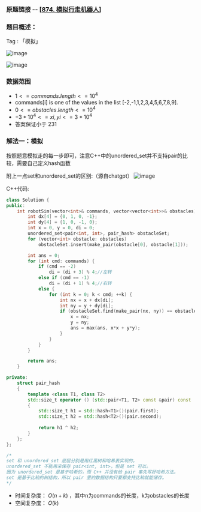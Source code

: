 ### 原题链接 -- [[874. 模拟行走机器人](https://leetcode.cn/problems/walking-robot-simulation/)]

### 题目概述：
Tag : 「模拟」

![image](https://user-images.githubusercontent.com/99656524/226376596-529a202d-6597-4c99-8cb4-d4c84eb9c379.png)

![image](https://user-images.githubusercontent.com/99656524/226376668-7ce52a3d-0f84-447f-b06a-e14e302e703d.png)

### 数据范围
* $1 <= commands.length <= 10^4$
* commands[i] is one of the values in the list [-2,-1,1,2,3,4,5,6,7,8,9].
* $0 <= obstacles.length <= 10^4$
* $-3 * 10^4 <= xi, yi <= 3 * 10^4$
* 答案保证小于 231

### 解法一：模拟
按照题意模拟走的每一步即可，注意C++中的unordered_set并不支持pair的比较，需要自己定义hash函数

附上一点set和unordered_set的区别:（源自chatgpt）
![image](https://user-images.githubusercontent.com/99656524/226379906-57ed9e0d-644d-4db2-a089-0394db57e0a5.png)


C++代码:
```cpp
class Solution {
public:
    int robotSim(vector<int>& commands, vector<vector<int>>& obstacles) {
        int dx[4] = {0, 1, 0, -1};
        int dy[4] = {1, 0, -1, 0};
        int x = 0, y = 0, di = 0;
        unordered_set<pair<int, int>, pair_hash> obstacleSet;
        for (vector<int> obstacle: obstacles)
            obstacleSet.insert(make_pair(obstacle[0], obstacle[1]));

        int ans = 0;
        for (int cmd: commands) {
            if (cmd == -2)
                di = (di + 3) % 4;//左转
            else if (cmd == -1)
                di = (di + 1) % 4;//右转
            else {
                for (int k = 0; k < cmd; ++k) {
                    int nx = x + dx[di];
                    int ny = y + dy[di];
                    if (obstacleSet.find(make_pair(nx, ny)) == obstacleSet.end()) {
                        x = nx;
                        y = ny;
                        ans = max(ans, x*x + y*y);
                    }
                }
            }
        }

        return ans;
    }

private:
    struct pair_hash
    {
        template <class T1, class T2>
        std::size_t operator () (std::pair<T1, T2> const &pair) const
        {
            std::size_t h1 = std::hash<T1>()(pair.first);
            std::size_t h2 = std::hash<T2>()(pair.second);
    
            return h1 ^ h2;
        }
    };
};

/*
set 和 unordered_set 底层分别是用红黑树和哈希表实现的。
unordered_set 不能用来保存 pair<int, int>，但是 set 可以。
因为 unordered_set 是基于哈希的，而 C++ 并没有给 pair 事先写好哈希方法。
set 是基于比较的树结构，所以 pair 里的数据结构只要都支持比较就能储存。
*/
```
* 时间复杂度： $O(n + k)$ ，其中n为commands的长度，k为obstacles的长度
* 空间复杂度： $O(k)$
